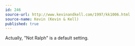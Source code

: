 ```yaml
---
id: 246
source-url: http://www.kevinandkell.com/1997/kk1006.html
source-name: Kevin (Kevin & Kell)
published: true
---
```

 Actually, "Not Ralph" is a default setting.
